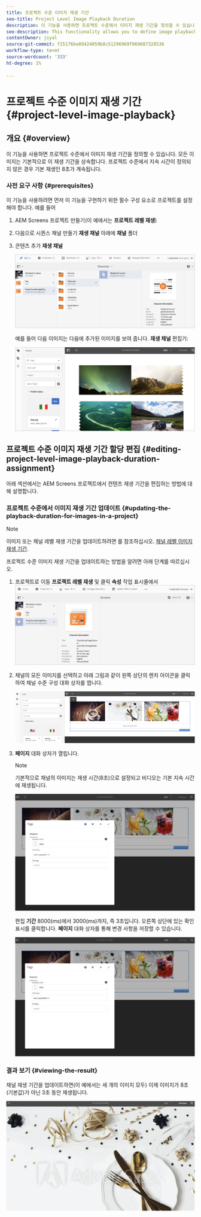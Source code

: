 ```yaml
---
title: 프로젝트 수준 이미지 재생 기간
seo-title: Project Level Image Playback Duration
description: 이 기능을 사용하면 프로젝트 수준에서 이미지 재생 기간을 정의할 수 있습니다.
seo-description: This functionality allows you to define image playback duration at the project level.
contentOwner: jsyal
source-git-commit: f25176be89424059b8c51296969f069687328536
workflow-type: tm+mt
source-wordcount: '333'
ht-degree: 1%

---
```



# 프로젝트 수준 이미지 재생 기간 {#project-level-image-playback}

## 개요 {#overview}

이 기능을 사용하면 프로젝트 수준에서 이미지 재생 기간을 정의할 수 있습니다. 모든 이미지는 기본적으로 이 재생 기간을 상속합니다. 프로젝트 수준에서 지속 시간이 정의되지 않은 경우 기본 재생인 8초가 계속됩니다.

### 사전 요구 사항 {#prerequisites}

이 기능을 사용하려면 먼저 이 기능을 구현하기 위한 필수 구성 요소로 프로젝트를 설정해야 합니다. 예를 들어

1. AEM Screens 프로젝트 만들기(이 예에서는 **프로젝트 레벨 재생**)

1. 다음으로 시퀀스 채널 만들기 **재생 채널** 아래에 **채널** 폴더

1. 콘텐츠 추가 **재생 채널**

   ![assets](assets/image_playback1.png)

   예를 들어 다음 이미지는 다음에 추가된 이미지를 보여 줍니다. **재생 채널** 편집기:

   ![assets](assets/image_playback2.png)

## 프로젝트 수준 이미지 재생 기간 할당 편집 {#editing-project-level-image-playback-duration-assignment}

아래 섹션에서는 AEM Screens 프로젝트에서 컨텐츠 재생 기간을 편집하는 방법에 대해 설명합니다.

### 프로젝트 수준에서 이미지 재생 기간 업데이트 {#updating-the-playback-duration-for-images-in-a-project}


>[!NOTE]
>
>이미지 또는 채널 레벨 재생 기간을 업데이트하려면 를 참조하십시오. [채널 레벨 이미지 재생 기간](channel-level-image-playback.md).

프로젝트 수준 이미지 재생 기간을 업데이트하는 방법을 알려면 아래 단계를 따르십시오.

1. 프로젝트로 이동 **프로젝트 레벨 재생** 및 클릭 **속성** 작업 표시줄에서
   ![assets](assets/image_playback3.png)

1. 채널의 모든 이미지를 선택하고 아래 그림과 같이 왼쪽 상단의 렌치 아이콘을 클릭하여 채널 수준 구성 대화 상자를 엽니다.

   ![screen_shot_2019-06-25at95945am](assets/screen_shot_2019-06-25at95945am.png)

1. **페이지** 대화 상자가 열립니다.

   >[!NOTE]
   >
   >기본적으로 채널의 이미지는 재생 시간(8초)으로 설정되고 비디오는 기본 지속 시간에 재생됩니다.

   ![screen_shot_2019-06-25at100343am](assets/screen_shot_2019-06-25at100343am.png)

   편집 **기간** 8000(ms)에서 3000(ms)까지, 즉 3초입니다. 오른쪽 상단에 있는 확인 표시를 클릭합니다. **페이지** 대화 상자를 통해 변경 사항을 저장할 수 있습니다.

   ![screen_shot_2019-06-25at101527am](assets/screen_shot_2019-06-25at101527am.png)

### 결과 보기 {#viewing-the-result}

채널 재생 기간을 업데이트하면(이 예에서는 세 개의 이미지 모두) 이제 이미지가 8초(기본값)가 아닌 3초 동안 재생됩니다.

![channel_preview](assets/channel_preview.gif)

